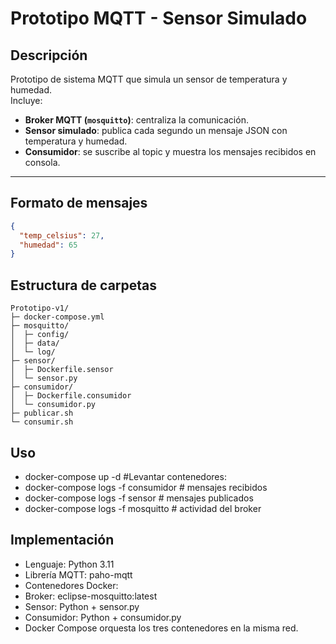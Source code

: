 # Prototipo MQTT - Sensor Simulado

## Descripción

Prototipo de sistema MQTT que simula un sensor de temperatura y humedad.  
Incluye:

- **Broker MQTT (`mosquitto`)**: centraliza la comunicación.  
- **Sensor simulado**: publica cada segundo un mensaje JSON con temperatura y humedad.  
- **Consumidor**: se suscribe al topic y muestra los mensajes recibidos en consola.

---

## Formato de mensajes

```json
{
  "temp_celsius": 27,
  "humedad": 65
}
```
## Estructura de carpetas
```
Prototipo-v1/
├─ docker-compose.yml
├─ mosquitto/
│  ├─ config/
│  ├─ data/
│  └─ log/
├─ sensor/
│  ├─ Dockerfile.sensor
│  └─ sensor.py
├─ consumidor/
│  ├─ Dockerfile.consumidor
│  └─ consumidor.py
├─ publicar.sh
└─ consumir.sh
```
## Uso

- docker-compose up -d                #Levantar contenedores:
- docker-compose logs -f consumidor   # mensajes recibidos
- docker-compose logs -f sensor       # mensajes publicados
- docker-compose logs -f mosquitto    # actividad del broker

## Implementación

- Lenguaje: Python 3.11
- Librería MQTT: paho-mqtt
- Contenedores Docker:
- Broker: eclipse-mosquitto:latest
- Sensor: Python + sensor.py
- Consumidor: Python + consumidor.py
- Docker Compose orquesta los tres contenedores en la misma red.
